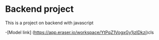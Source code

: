# Backend project 

This is a project on backend with javascript

-[Model link] (https://app.eraser.io/workspace/YtPqZ1VogxGy1jzIDkzj)cls